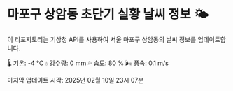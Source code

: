 
# 마포구 상암동 초단기 실황 날씨 정보 🌤️

이 리포지토리는 기상청 API를 사용하여 서울 마포구 상암동의 날씨 정보를 업데이트합니다. 

🌡️ 기온: -4 ℃
💧 강수량: 0 mm
💦 습도: 80 %
🌬️ 풍속: 0.1 m/s

마지막 업데이트 시각: 2025년 02월 10일 23시 07분    

